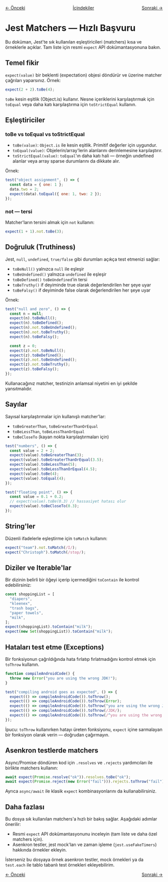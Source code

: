 <!-- navigation top -->
<div class="md-nav" style="display:flex;gap:1rem;justify-content:space-between">
  <a href="1_Getting_Started.md">← Önceki</a>
  <span><a href="1_Getting_Started.md">İçindekiler</a></span>
  <a href="3_Testing Asynchronous Code.md">Sonraki →</a>
</div>

# Jest Matchers — Hızlı Başvuru

Bu doküman, Jest'te sık kullanılan eşleştiricileri (matchers) kısa ve örneklerle açıklar. Tam liste için resmi `expect` API dokümantasyonuna bakın.

## Temel fikir

`expect(value)` bir beklenti (expectation) objesi döndürür ve üzerine matcher çağrıları yaparsınız. Örnek:

```js
expect(2 + 2).toBe(4);
```

`toBe` kesin eşitlik (Object.is) kullanır. Nesne içeriklerini karşılaştırmak için `toEqual` veya daha katı karşılaştırma için `toStrictEqual` kullanın.

## Eşleştiriciler

### toBe vs toEqual vs toStrictEqual

- `toBe(value)`: `Object.is` ile kesin eşitlik. Primitif değerler için uygundur.
- `toEqual(value)`: Objelerin/array'lerin alanlarını derinlemesine karşılaştırır.
- `toStrictEqual(value)`: `toEqual`'ın daha katı hali — örneğin undefined alanlar veya array sparse durumlarını da dikkate alır.

Örnek:

```js
test("object assignment", () => {
  const data = { one: 1 };
  data.two = 2;
  expect(data).toEqual({ one: 1, two: 2 });
});
```

### not — tersi

Matcher'ların tersini almak için `not` kullanın:

```js
expect(1 + 1).not.toBe(3);
```

## Doğruluk (Truthiness)

Jest, `null`, `undefined`, `true/false` gibi durumları açıkça test etmenizi sağlar:

- `toBeNull()` yalnızca `null` ile eşleşir
- `toBeUndefined()` yalnızca `undefined` ile eşleşir
- `toBeDefined()` `toBeUndefined`'in tersi
- `toBeTruthy()` if deyiminde true olarak değerlendirilen her şeye uyar
- `toBeFalsy()` if deyiminde false olarak değerlendirilen her şeye uyar

Örnek:

```js
test("null and zero", () => {
  const n = null;
  expect(n).toBeNull();
  expect(n).toBeDefined();
  expect(n).not.toBeUndefined();
  expect(n).not.toBeTruthy();
  expect(n).toBeFalsy();

  const z = 0;
  expect(z).not.toBeNull();
  expect(z).toBeDefined();
  expect(z).not.toBeUndefined();
  expect(z).not.toBeTruthy();
  expect(z).toBeFalsy();
});
```

Kullanacağınız matcher, testinizin anlamsal niyetini en iyi şekilde yansıtmalıdır.

## Sayılar

Sayısal karşılaştırmalar için kullanışlı matcher'lar:

- `toBeGreaterThan`, `toBeGreaterThanOrEqual`
- `toBeLessThan`, `toBeLessThanOrEqual`
- `toBeCloseTo` (kayan nokta karşılaştırmaları için)

```js
test("numbers", () => {
  const value = 2 + 2;
  expect(value).toBeGreaterThan(3);
  expect(value).toBeGreaterThanOrEqual(3.5);
  expect(value).toBeLessThan(5);
  expect(value).toBeLessThanOrEqual(4.5);
  expect(value).toBe(4);
  expect(value).toEqual(4);
});

test("floating point", () => {
  const value = 0.1 + 0.2;
  // expect(value).toBe(0.3) // hassasiyet hatası olur
  expect(value).toBeCloseTo(0.3);
});
```

## String'ler

Düzenli ifadelerle eşleştirme için `toMatch` kullanın:

```js
expect("team").not.toMatch(/I/);
expect("Christoph").toMatch(/stop/);
```

## Diziler ve Iterable'lar

Bir dizinin belirli bir öğeyi içerip içermediğini `toContain` ile kontrol edebilirsiniz:

```js
const shoppingList = [
  "diapers",
  "kleenex",
  "trash bags",
  "paper towels",
  "milk",
];
expect(shoppingList).toContain("milk");
expect(new Set(shoppingList)).toContain("milk");
```

## Hataları test etme (Exceptions)

Bir fonksiyonun çağrıldığında hata fırlatıp fırlatmadığını kontrol etmek için `toThrow` kullanın.

```js
function compileAndroidCode() {
  throw new Error("you are using the wrong JDK!");
}

test("compiling android goes as expected", () => {
  expect(() => compileAndroidCode()).toThrow();
  expect(() => compileAndroidCode()).toThrow(Error);
  expect(() => compileAndroidCode()).toThrow("you are using the wrong JDK");
  expect(() => compileAndroidCode()).toThrow(/JDK/);
  expect(() => compileAndroidCode()).toThrow(/^you are using the wrong JDK!$/);
});
```

İpucu: `toThrow` kullanırken hatayı üreten fonksiyonu, `expect` içine sarmalayan bir fonksiyon olarak verin — doğrudan çağırmayın.

## Asenkron testlerde matchers

Async/Promise döndüren kod için `.resolves` ve `.rejects` yardımcıları ile birlikte matchers kullanın:

```js
await expect(Promise.resolve("ok")).resolves.toBe("ok");
await expect(Promise.reject(new Error("fail"))).rejects.toThrow("fail");
```

Ayrıca `async/await` ile klasik `expect` kombinasyonlarını da kullanabilirsiniz.

## Daha fazlası

Bu dosya sık kullanılan matchers'a hızlı bir bakış sağlar. Aşağıdaki adımlar önerilir:

- Resmi `expect` API dokümantasyonunu inceleyin (tam liste ve daha özel matchers için).
- Asenkron testler, jest mock'ları ve zaman işleme (`jest.useFakeTimers`) hakkında örnekler ekleyin.

İsterseniz bu dosyaya örnek asenkron testler, mock örnekleri ya da `test.each` ile tablo tabanlı test örnekleri ekleyebilirim.

<!-- navigation bottom -->
<div class="md-nav" style="display:flex;gap:1rem;justify-content:space-between">
  <a href="1_Getting_Started.md">← Önceki</a>
  <span></span>
  <a href="3_Testing Asynchronous Code.md">Sonraki →</a>
</div>
